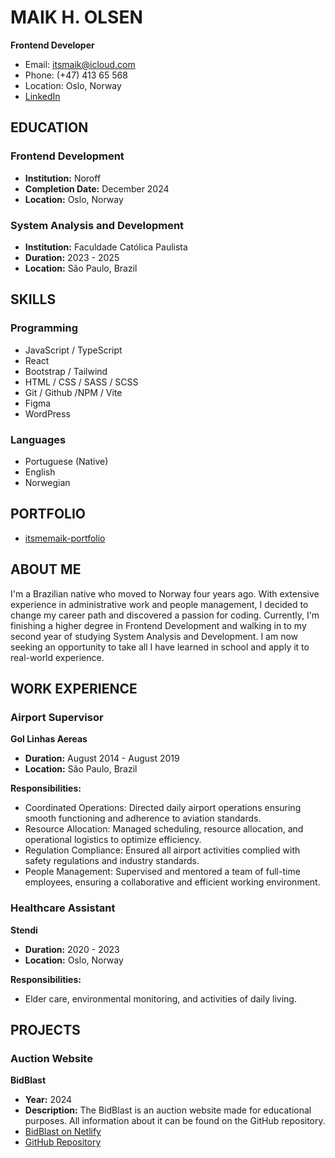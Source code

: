 # MAIK H. OLSEN
**Frontend Developer**

- Email: itsmaik@icloud.com
- Phone: (+47) 413 65 568
- Location: Oslo, Norway
- [LinkedIn](https://www.linkedin.com/in/maik-helland-olsen-246338294/)

## EDUCATION

### Frontend Development
- **Institution:** Noroff
- **Completion Date:** December 2024
- **Location:** Oslo, Norway

### System Analysis and Development
- **Institution:** Faculdade Católica Paulista
- **Duration:** 2023 - 2025
- **Location:** São Paulo, Brazil

## SKILLS

### Programming
- JavaScript / TypeScript
- React
- Bootstrap / Tailwind
- HTML / CSS / SASS / SCSS
- Git / Github /NPM / Vite
- Figma
- WordPress

### Languages
- Portuguese (Native)
- English
- Norwegian

## PORTFOLIO
- [itsmemaik-portfolio](https://itsmemaik-portfolio.netlify.app/)

## ABOUT ME
I'm a Brazilian native who moved to Norway four years ago. With extensive experience in administrative work and people management, I decided to change my career path and discovered a passion for coding. Currently, I'm finishing a higher degree in Frontend Development and walking in to my second year of studying System Analysis and Development. I am now seeking an opportunity to take all I have learned in school and apply it to real-world experience.

## WORK EXPERIENCE

### Airport Supervisor
**Gol Linhas Aereas**

- **Duration:** August 2014 - August 2019
- **Location:** São Paulo, Brazil

**Responsibilities:**
- Coordinated Operations: Directed daily airport operations ensuring smooth functioning and adherence to aviation standards.
- Resource Allocation: Managed scheduling, resource allocation, and operational logistics to optimize efficiency.
- Regulation Compliance: Ensured all airport activities complied with safety regulations and industry standards.
- People Management: Supervised and mentored a team of full-time employees, ensuring a collaborative and efficient working environment.

### Healthcare Assistant
**Stendi**

- **Duration:** 2020 - 2023
- **Location:** Oslo, Norway

**Responsibilities:**
- Elder care, environmental monitoring, and activities of daily living.

## PROJECTS

### Auction Website
**BidBlast**

- **Year:** 2024
- **Description:** The BidBlast is an auction website made for educational purposes. All information about it can be found on the GitHub repository.
- [BidBlast on Netlify](https://bidblast.netlify.app/)
- [GitHub Repository](https://github.com/itsmaik/semester-project-2)
